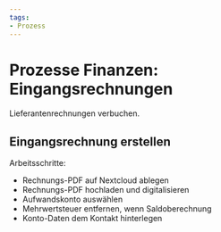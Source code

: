 ```yaml
---
tags:
- Prozess
---
```

# Prozesse Finanzen: Eingangsrechnungen
Lieferantenrechnungen verbuchen.

## Eingangsrechnung erstellen

Arbeitsschritte:
* Rechnungs-PDF auf Nextcloud ablegen
* Rechnungs-PDF hochladen und digitalisieren
* Aufwandskonto auswählen
* Mehrwertsteuer entfernen, wenn Saldoberechnung
* Konto-Daten dem Kontakt hinterlegen
